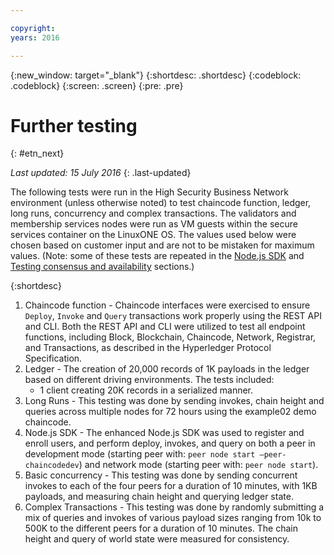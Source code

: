 ```yaml
---

copyright:
years: 2016

---
```


{:new_window: target="_blank"}
{:shortdesc: .shortdesc}
{:codeblock: .codeblock}
{:screen: .screen}
{:pre: .pre}


# Further testing
{: #etn_next}

*Last updated: 15 July 2016*
{: .last-updated}

The following tests were run in the High Security Business Network environment (unless otherwise noted) to test chaincode function, ledger, long runs, concurrency and complex transactions.  The validators and membership services nodes were run as VM guests within the secure services container on the LinuxONE OS.  The values used below were chosen based on customer input and are not to be mistaken for maximum values. (Note: some of these tests are repeated in the [Node.js SDK](etn_txn.html) and [Testing consensus and availability](etn_pbft.html) sections.)

{:shortdesc}

1. Chaincode function - Chaincode interfaces were exercised to ensure `Deploy`, `Invoke` and `Query` transactions work properly using the REST API and CLI. Both the REST API and CLI were utilized to test all endpoint functions, including Block, Blockchain, Chaincode, Network, Registrar, and Transactions, as described in the Hyperledger Protocol Specification.
2. Ledger - The creation of 20,000 records of 1K payloads in the ledger based on different driving environments. The tests included:
	- 1 client creating 20K records in a serialized manner.
3. Long Runs - This testing was done by sending invokes, chain height and queries across multiple nodes for 72 hours using the example02 demo chaincode.
4. Node.js SDK - The enhanced Node.js SDK was used to register and enroll users, and perform deploy, invokes, and query on both a peer in development mode (starting peer with: `peer node start –peer-chaincodedev`) and network mode (starting peer with: `peer node start`).
5. Basic concurrency - This testing was done by sending concurrent invokes to each of the four peers for a duration of 10 minutes, with 1KB payloads, and measuring chain height and querying ledger state.
6. Complex Transactions - This testing was done by randomly submitting a mix of queries and invokes of various payload sizes ranging from 10k to 500K to the different peers for a duration of 10 minutes. The chain height and query of world state were measured for consistency. 
